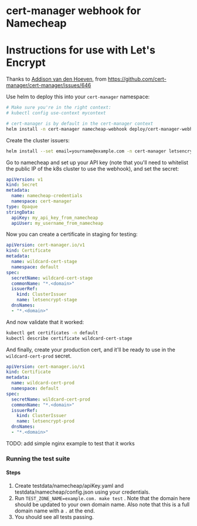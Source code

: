 # cert-manager webhook for Namecheap

# Instructions for use with Let's Encrypt

Thanks to [Addison van den Hoeven](https://github.com/Addyvan), from https://github.com/cert-manager/cert-manager/issues/646

Use helm to deploy this into your `cert-manager` namespace:

``` sh
# Make sure you're in the right context:
# kubectl config use-context mycontext

# cert-manager is by default in the cert-manager context
helm install -n cert-manager namecheap-webhook deploy/cert-manager-webhook-namecheap/
```

Create the cluster issuers:

``` sh
helm install --set email=yourname@example.com -n cert-manager letsencrypt-namecheap-issuer deploy/letsencrypt-namecheap-issuer/
```

Go to namecheap and set up your API key (note that you'll need to whitelist the
public IP of the k8s cluster to use the webhook), and set the secret:

``` yaml
apiVersion: v1
kind: Secret
metadata:
  name: namecheap-credentials
  namespace: cert-manager
type: Opaque
stringData:
  apiKey: my_api_key_from_namecheap
  apiUser: my_username_from_namecheap
```

Now you can create a certificate in staging for testing:

``` yaml
apiVersion: cert-manager.io/v1
kind: Certificate
metadata:
  name: wildcard-cert-stage
  namespace: default
spec:
  secretName: wildcard-cert-stage
  commonName: "*.<domain>"
  issuerRef:
    kind: ClusterIssuer
    name: letsencrypt-stage
  dnsNames:
  - "*.<domain>"
```

And now validate that it worked:

``` sh
kubectl get certificates -n default
kubectl describe certificate wildcard-cert-stage
```

And finally, create your production cert, and it'll be ready to use in the
`wildcard-cert-prod` secret.

``` yaml
apiVersion: cert-manager.io/v1
kind: Certificate
metadata:
  name: wildcard-cert-prod
  namespace: default
spec:
  secretName: wildcard-cert-prod
  commonName: "*.<domain>"
  issuerRef:
    kind: ClusterIssuer
    name: letsencrypt-prod
  dnsNames:
  - "*.<domain>"
```

TODO: add simple nginx example to test that it works

### Running the test suite

#### Steps

1. Create testdata/namecheap/apiKey.yaml and testdata/namecheap/config.json using your credentials. 
2. Run `TEST_ZONE_NAME=example.com. make test` . Note that the domain here should be updated to your own
domain name. Also note that this is a full domain name with a `.` at the end.
3. You should see all tests passing.
